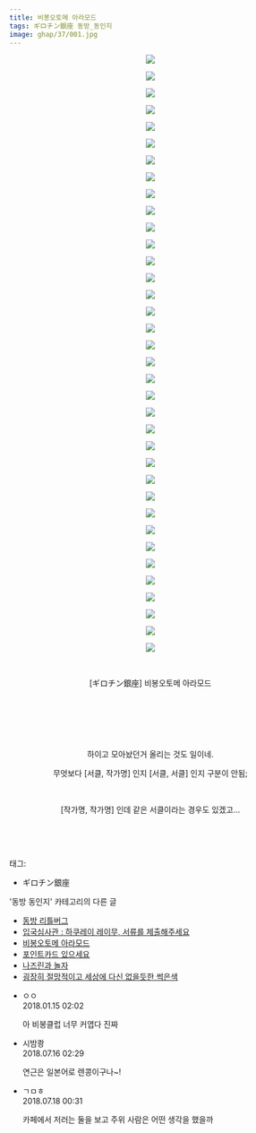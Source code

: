 ```yaml
---
title: 비봉오토메 아라모드
tags: ギロチン銀座 동방_동인지
image: ghap/37/001.jpg
---
```

<div class="article">
<p style="text-align: center; clear: none; float: none;"><img src="{{ site.nasurl }}/ghap/37/001.jpg"/></p>
<p style="text-align: center; clear: none; float: none;"><img src="{{ site.nasurl }}/ghap/37/002.jpg"/></p>
<p style="text-align: center; clear: none; float: none;"><img src="{{ site.nasurl }}/ghap/37/003.jpg"/></p>
<p style="text-align: center; clear: none; float: none;"><img src="{{ site.nasurl }}/ghap/37/004.jpg"/></p>
<p style="text-align: center; clear: none; float: none;"><img src="{{ site.nasurl }}/ghap/37/005.jpg"/></p>
<p style="text-align: center; clear: none; float: none;"><img src="{{ site.nasurl }}/ghap/37/006.jpg"/></p>
<p style="text-align: center; clear: none; float: none;"><img src="{{ site.nasurl }}/ghap/37/007.jpg"/></p>
<p style="text-align: center; clear: none; float: none;"><img src="{{ site.nasurl }}/ghap/37/008.jpg"/></p>
<p style="text-align: center; clear: none; float: none;"><img src="{{ site.nasurl }}/ghap/37/009.jpg"/></p>
<p style="text-align: center; clear: none; float: none;"><img src="{{ site.nasurl }}/ghap/37/010.jpg"/></p>
<p style="text-align: center; clear: none; float: none;"><img src="{{ site.nasurl }}/ghap/37/011.jpg"/></p>
<p style="text-align: center; clear: none; float: none;"><img src="{{ site.nasurl }}/ghap/37/012.jpg"/></p>
<p style="text-align: center; clear: none; float: none;"><img src="{{ site.nasurl }}/ghap/37/013.jpg"/></p>
<p style="text-align: center; clear: none; float: none;"><img src="{{ site.nasurl }}/ghap/37/014.jpg"/></p>
<p style="text-align: center; clear: none; float: none;"><img src="{{ site.nasurl }}/ghap/37/015.jpg"/></p>
<p style="text-align: center; clear: none; float: none;"><img src="{{ site.nasurl }}/ghap/37/016.jpg"/></p>
<p style="text-align: center; clear: none; float: none;"><img src="{{ site.nasurl }}/ghap/37/017.jpg"/></p>
<p style="text-align: center; clear: none; float: none;"><img src="{{ site.nasurl }}/ghap/37/018.jpg"/></p>
<p style="text-align: center; clear: none; float: none;"><img src="{{ site.nasurl }}/ghap/37/019.jpg"/></p>
<p style="text-align: center; clear: none; float: none;"><img src="{{ site.nasurl }}/ghap/37/020.jpg"/></p>
<p style="text-align: center; clear: none; float: none;"><img src="{{ site.nasurl }}/ghap/37/021.jpg"/></p>
<p style="text-align: center; clear: none; float: none;"><img src="{{ site.nasurl }}/ghap/37/022.jpg"/></p>
<p style="text-align: center; clear: none; float: none;"><img src="{{ site.nasurl }}/ghap/37/023.jpg"/></p>
<p style="text-align: center; clear: none; float: none;"><img src="{{ site.nasurl }}/ghap/37/024.jpg"/></p>
<p style="text-align: center; clear: none; float: none;"><img src="{{ site.nasurl }}/ghap/37/025.jpg"/></p>
<p style="text-align: center; clear: none; float: none;"><img src="{{ site.nasurl }}/ghap/37/026.jpg"/></p>
<p style="text-align: center; clear: none; float: none;"><img src="{{ site.nasurl }}/ghap/37/027.jpg"/></p>
<p style="text-align: center; clear: none; float: none;"><img src="{{ site.nasurl }}/ghap/37/028.jpg"/></p>
<p style="text-align: center; clear: none; float: none;"><img src="{{ site.nasurl }}/ghap/37/029.jpg"/></p>
<p style="text-align: center; clear: none; float: none;"><img src="{{ site.nasurl }}/ghap/37/030.jpg"/></p>
<p style="text-align: center; clear: none; float: none;"><img src="{{ site.nasurl }}/ghap/37/031.jpg"/></p>
<p style="text-align: center; clear: none; float: none;"><img src="{{ site.nasurl }}/ghap/37/032.jpg"/></p>
<p style="text-align: center; clear: none; float: none;"><img src="{{ site.nasurl }}/ghap/37/033.jpg"/></p>
<p style="text-align: center; clear: none; float: none;"><img src="{{ site.nasurl }}/ghap/37/034.jpg"/></p>
<p style="text-align: center; clear: none; float: none;"><img src="{{ site.nasurl }}/ghap/37/035.jpg"/></p>
<p style="text-align: center; clear: none; float: none;"><img src="{{ site.nasurl }}/ghap/37/036.jpg"/></p>
<p style="text-align: center; clear: none; float: none;"><br/></p>
<p style="text-align: center; clear: none; float: none;">[ギロチン銀座] 비봉오토메 아라모드</p>
<p><br/></p>
<p><br/></p>
<p><br/></p>
<p style="text-align: center;">하이고 모아놨던거 올리는 것도 일이네.</p>
<p style="text-align: center;">무엇보다 [서클, 작가명] 인지 [서클, 서클] 인지 구분이 안됨;</p>
<p style="text-align: center;"><br/></p>
<p style="text-align: center;">[작가명, 작가명] 인데 같은 서클이라는 경우도 있겠고...</p>
<p style="text-align: center;"><br/></p>
<p style="text-align: center;"><br/></p>
</div><div class="tagTrail">
<p>태그: </p>
<ul>
<li>ギロチン銀座</li>
</ul>
</div><div class="another">
<p>'동방 동인지' 카테고리의 다른 글</p>
<ul>
<li><a href="/2016-06-16-ghap_40">동방 리틀버그</a></li>
<li><a href="/2016-06-16-ghap_38">입국심사관 : 하쿠레이 레이무, 서류를 제출해주세요</a></li>
<li><a href="/2016-06-16-ghap_37">비봉오토메 아라모드</a></li>
<li><a href="/2016-06-16-ghap_36">포인트카드 있으세요</a></li>
<li><a href="/2016-06-16-ghap_34">나즈린과 놀자</a></li>
<li><a href="/2016-06-16-ghap_33">굉장히 절망적이고 세상에 다신 없을듯한 썩은색</a></li>
</ul>
</div><div class="cb_module cb_fluid">
<div class="cb_wrt cb_profile">
<div class="comment">
<ul>
<li class="cb_thumb_off" id="comment15174411">
<div class="cb_comment_area">
<div class="cb_info_area">
<div class="cb_section">
<span class="cb_nick_name">ㅇㅇ</span>
</div>
<div class="cb_section">
<span class="cb_date">2018.01.15 02:02 </span>
</div>
</div>
<div class="cb_dsc_comment">
<p class="cb_dsc">
											아 비봉클럽 너무 커엽다 진짜
										</p>
</div>
</div></li>
<li class="cb_thumb_off" id="comment15287526">
<div class="cb_comment_area">
<div class="cb_info_area">
<div class="cb_section">
<span class="cb_nick_name">시밤쾅</span>
</div>
<div class="cb_section">
<span class="cb_date">2018.07.16 02:29 </span>
</div>
</div>
<div class="cb_dsc_comment">
<p class="cb_dsc">
											연근은 일본어로 렌콩이구나~!
										</p>
</div>
</div></li>
<li class="cb_thumb_off" id="comment15288980">
<div class="cb_comment_area">
<div class="cb_info_area">
<div class="cb_section">
<span class="cb_nick_name">ㄱㅁㅎ</span>
</div>
<div class="cb_section">
<span class="cb_date">2018.07.18 00:31 </span>
</div>
</div>
<div class="cb_dsc_comment">
<p class="cb_dsc">
											카페에서 저러는 둘을 보고 주위 사람은 어떤 생각을 했을까
										</p>
</div>
</div></li>
</ul>
</div>
</div><!-- commentList close -->
</div>